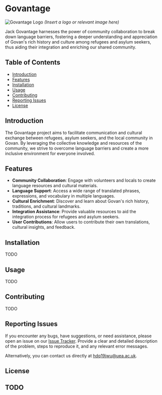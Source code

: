# Govantage

![Govantage Logo](logo.png) *(Insert a logo or relevant image here)*

Jack Govantage harnesses the power of community collaboration to break down language barriers, fostering a deeper understanding and appreciation of Govan's rich history and culture among refugees and asylum seekers, thus aiding their integration and enriching our shared community.

## Table of Contents

- [Introduction](#introduction)
- [Features](#features)
- [Installation](#installation)
- [Usage](#usage)
- [Contributing](#contributing)
- [Reporting Issues](#reporting-issues)
- [License](#license)

## Introduction

The Govantage project aims to facilitate communication and cultural exchange between refugees, asylum seekers, and the local community in Govan. By leveraging the collective knowledge and resources of the community, we strive to overcome language barriers and create a more inclusive environment for everyone involved.

## Features

- **Community Collaboration**: Engage with volunteers and locals to create language resources and cultural materials.
- **Language Support**: Access a wide range of translated phrases, expressions, and vocabulary in multiple languages.
- **Cultural Enrichment**: Discover and learn about Govan's rich history, traditions, and cultural landmarks.
- **Integration Assistance**: Provide valuable resources to aid the integration process for refugees and asylum seekers.
- **User Contributions**: Allow users to contribute their own translations, cultural insights, and feedback.

## Installation

TODO

## Usage

TODO

## Contributing

TODO

## Reporting Issues

If you encounter any bugs, have suggestions, or need assistance, please open an issue on our [Issue Tracker](https://github.com/your-username/govantage/issues). Provide a clear and detailed description of the problem, steps to reproduce it, and any relevant error messages.

Alternatively, you can contact us directly at [hdq19jwu@uea.ac.uk](mailto:hdq19jwu@uea.ac.uk).

## License

TODO
---
